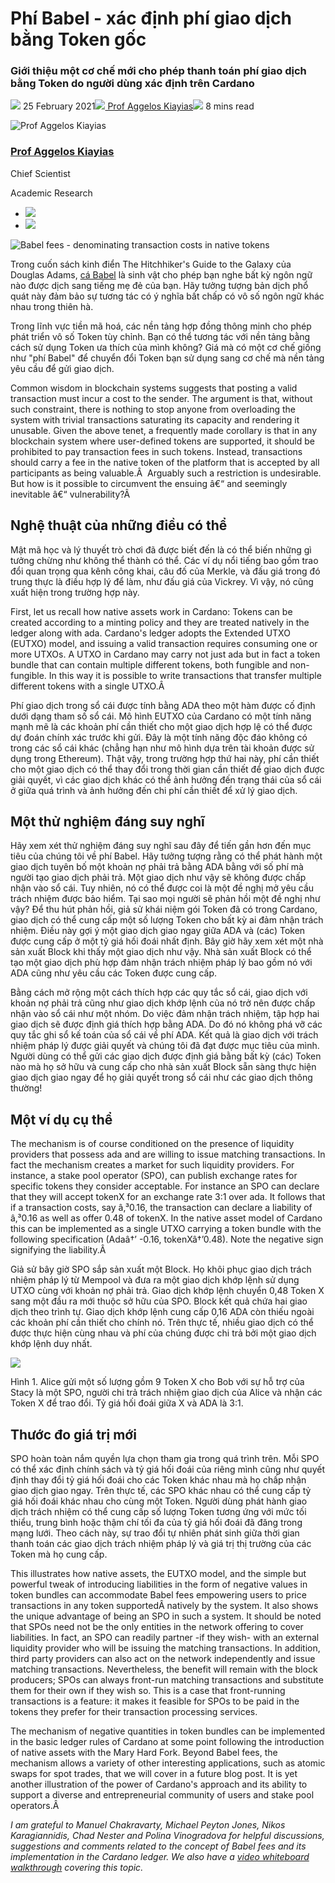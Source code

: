 # Phí Babel - xác định phí giao dịch bằng Token gốc

### **Giới thiệu một cơ chế mới cho phép thanh toán phí giao dịch bằng Token do người dùng xác định trên Cardano**

![](img/2021-02-25-babel-fees.002.png) 25 February 2021![](img/2021-02-25-babel-fees.002.png)[ Prof Aggelos Kiayias](tmp//en/blog/authors/aggelos-kiayias/page-1/)![](img/2021-02-25-babel-fees.003.png) 8 mins read

![Prof Aggelos Kiayias](img/2021-02-25-babel-fees.004.png)[](tmp//en/blog/authors/aggelos-kiayias/page-1/)

### [**Prof Aggelos Kiayias**](tmp//en/blog/authors/aggelos-kiayias/page-1/)

Chief Scientist

Academic Research

- ![](img/2021-02-25-babel-fees.005.png)[](mailto:aggelos.kiayias@iohk.io "Email")
- ![](img/2021-02-25-babel-fees.006.png)[](tmp///www.youtube.com/watch?v=nB6eDbnkAk8 "YouTube")

![Babel fees - denominating transaction costs in native tokens](img/2021-02-25-babel-fees.007.jpeg)

Trong cuốn sách kinh điển The Hitchhiker's Guide to the Galaxy của Douglas Adams, [cá Babel](http://www.bbc.co.uk/cult/hitchhikers/guide/babelfish.shtml) là sinh vật cho phép bạn nghe bất kỳ ngôn ngữ nào được dịch sang tiếng mẹ đẻ của bạn. Hãy tưởng tượng bản dịch phổ quát này đảm bảo sự tương tác có ý nghĩa bất chấp có vô số ngôn ngữ khác nhau trong thiên hà.

Trong lĩnh vực tiền mã hoá, các nền tảng hợp đồng thông minh cho phép phát triển vô số Token tùy chỉnh. Bạn có thể tương tác với nền tảng bằng cách sử dụng Token ưa thích của mình không? Giá mà có một cơ chế giống như "phí Babel" để chuyển đổi Token bạn sử dụng sang cơ chế mà nền tảng yêu cầu để gửi giao dịch.

Common wisdom in blockchain systems suggests that posting a valid transaction must incur a cost to the sender. The argument is that, without such constraint, there is nothing to stop anyone from overloading the system with trivial transactions saturating its capacity and rendering it unusable. Given the above tenet, a frequently made corollary is that in any blockchain system where user-defined tokens are supported, it should be prohibited to pay transaction fees in such tokens. Instead, transactions should carry a fee in the native token of the platform that is accepted by all participants as being valuable.Â  Arguably such a restriction is undesirable. But how is it possible to circumvent the ensuing â€“ and seemingly inevitable â€“ vulnerability?Â 

## **Nghệ thuật của những điều có thể**

Mật mã học và lý thuyết trò chơi đã được biết đến là có thể biến những gì tưởng chừng như không thể thành có thể. Các ví dụ nổi tiếng bao gồm trao đổi quan trọng qua kênh công khai, câu đố của Merkle, và đấu giá trong đó trung thực là điều hợp lý để làm, như đấu giá của Vickrey. Vì vậy, nó cũng xuất hiện trong trường hợp này.

First, let us recall how native assets work in Cardano: Tokens can be created according to a minting policy and they are treated natively in the ledger along with ada. Cardano's ledger adopts the Extended UTXO (EUTXO) model, and issuing a valid transaction requires consuming one or more UTXOs. A UTXO in Cardano may carry not just ada but in fact a token bundle that can contain multiple different tokens, both fungible and non-fungible. In this way it is possible to write transactions that transfer multiple different tokens with a single UTXO.Â 

Phí giao dịch trong sổ cái được tính bằng ADA theo một hàm được cố định dưới dạng tham số sổ cái. Mô hình EUTXO của Cardano có một tính năng mạnh mẽ là các khoản phí cần thiết cho một giao dịch hợp lệ có thể được dự đoán chính xác trước khi gửi. Đây là một tính năng độc đáo không có trong các sổ cái khác (chẳng hạn như mô hình dựa trên tài khoản được sử dụng trong Ethereum). Thật vậy, trong trường hợp thứ hai này, phí cần thiết cho một giao dịch có thể thay đổi trong thời gian cần thiết để giao dịch được giải quyết, vì các giao dịch khác có thể ảnh hưởng đến trạng thái của sổ cái ở giữa quá trình và ảnh hưởng đến chi phí cần thiết để xử lý giao dịch.

## **Một thử nghiệm đáng suy nghĩ**

Hãy xem xét thử nghiệm đáng suy nghĩ sau đây để tiến gần hơn đến mục tiêu của chúng tôi về phí Babel. Hãy tưởng tượng rằng có thể phát hành một giao dịch tuyên bố một khoản nợ phải trả bằng ADA bằng với số phí mà người tạo giao dịch phải trả. Một giao dịch như vậy sẽ không được chấp nhận vào sổ cái. Tuy nhiên, nó có thể được coi là một đề nghị mở yêu cầu trách nhiệm được bảo hiểm. Tại sao mọi người sẽ phản hồi một đề nghị như vậy? Để thu hút phản hồi, giả sử khái niệm gói Token đã có trong Cardano, giao dịch có thể cung cấp một số lượng Token cho bất kỳ ai đảm nhận trách nhiệm. Điều này gợi ý một giao dịch giao ngay giữa ADA và (các) Token được cung cấp ở một tỷ giá hối đoái nhất định. Bây giờ hãy xem xét một nhà sản xuất Block khi thấy một giao dịch như vậy. Nhà sản xuất Block có thể tạo một giao dịch phù hợp đảm nhận trách nhiệm pháp lý bao gồm nó với ADA cũng như yêu cầu các Token được cung cấp.

Bằng cách mở rộng một cách thích hợp các quy tắc sổ cái, giao dịch với khoản nợ phải trả cũng như giao dịch khớp lệnh của nó trở nên được chấp nhận vào sổ cái như một nhóm. Do việc đảm nhận trách nhiệm, tập hợp hai giao dịch sẽ được định giá thích hợp bằng ADA. Do đó nó không phá vỡ các quy tắc ghi sổ kế toán của sổ cái về phí ADA. Kết quả là giao dịch với trách nhiệm pháp lý được giải quyết và chúng tôi đã đạt được mục tiêu của mình. Người dùng có thể gửi các giao dịch được định giá bằng bất kỳ (các) Token nào mà họ sở hữu và cung cấp cho nhà sản xuất Block sẵn sàng thực hiện giao dịch giao ngay để họ giải quyết trong sổ cái như các giao dịch thông thường!

## **Một ví dụ cụ thể**

The mechanism is of course conditioned on the presence of liquidity providers that possess ada and are willing to issue matching transactions. In fact the mechanism creates a market for such liquidity providers. For instance, a stake pool operator (SPO), can publish exchange rates for specific tokens they consider acceptable. For instance an SPO can declare that they will accept tokenX for an exchange rate 3:1 over ada. It follows that if a transaction costs, say â‚³0.16, the transaction can declare a liability of â‚³0.16 as well as offer 0.48 of tokenX. In the native asset model of Cardano this can be implemented as a single UTXO carrying a token bundle with the following specification (Adaâ†’ -0.16, tokenXâ†’0.48). Note the negative sign signifying the liability.Â 

Giả sử bây giờ SPO sắp sản xuất một Block. Họ khôi phục giao dịch trách nhiệm pháp lý từ Mempool và đưa ra một giao dịch khớp lệnh sử dụng UTXO cùng với khoản nợ phải trả. Giao dịch khớp lệnh chuyển 0,48 Token X sang một đầu ra mới thuộc sở hữu của SPO. Block kết quả chứa hai giao dịch theo trình tự. Giao dịch khớp lệnh cung cấp 0,16 ADA còn thiếu ngoài các khoản phí cần thiết cho chính nó. Trên thực tế, nhiều giao dịch có thể được thực hiện cùng nhau và phí của chúng được chi trả bởi một giao dịch khớp lệnh duy nhất.

![](img/2021-02-25-babel-fees.008.png)

Hình 1. Alice gửi một số lượng gồm 9 Token X cho Bob với sự hỗ trợ của Stacy là một SPO, người chi trả trách nhiệm giao dịch của Alice và nhận các Token X để trao đổi. Tỷ giá hối đoái giữa X và ADA là 3:1.

## **Thước đo giá trị mới**

SPO hoàn toàn nắm quyền lựa chọn tham gia trong quá trình trên. Mỗi SPO có thể xác định chính sách và tỷ giá hối đoái của riêng mình cũng như quyết định thay đổi tỷ giá hối đoái cho các Token khác nhau mà họ chấp nhận giao dịch giao ngay. Trên thực tế, các SPO khác nhau có thể cung cấp tỷ giá hối đoái khác nhau cho cùng một Token. Người dùng phát hành giao dịch trách nhiệm có thể cung cấp số lượng Token tương ứng với mức tối thiểu, trung bình hoặc thậm chí tối đa của tỷ giá hối đoái đã đăng trong mạng lưới. Theo cách này, sự trao đổi tự nhiên phát sinh giữa thời gian thanh toán các giao dịch trách nhiệm pháp lý và giá trị thị trường của các Token mà họ cung cấp.

This illustrates how native assets, the EUTXO model, and the simple but powerful tweak of introducing liabilities in the form of negative values in token bundles can accommodate Babel fees empowering users to price transactions in any token supportedÂ natively by the system. It also shows the unique advantage of being an SPO in such a system. It should be noted that SPOs need not be the only entities in the network offering to cover liabilities. In fact, an SPO can readily partner -if they wish- with an external liquidity provider who will be issuing the matching transactions. In addition, third party providers can also act on the network independently and issue matching transactions. Nevertheless, the benefit will remain with the block producers; SPOs can always front-run matching transactions and substitute them for their own if they wish so. This is a case that front-running transactions is a feature: it makes it feasible for SPOs to be paid in the tokens they prefer for their transaction processing services.

The mechanism of negative quantities in token bundles can be implemented in the basic ledger rules of Cardano at some point following the introduction of native assets with the Mary Hard Fork. Beyond Babel fees, the mechanism allows a variety of other interesting applications, such as atomic swaps for spot trades, that we will cover in a future blog post. It is yet another illustration of the power of Cardano's approach and its ability to support a diverse and entrepreneurial community of users and stake pool operators.Â 

*I am grateful to Manuel Chakravarty, Michael Peyton Jones, Nikos Karagiannidis, Chad Nester and Polina Vinogradova for helpful discussions, suggestions and comments related to the concept of Babel fees and its implementation in the Cardano ledger. We also have a [video whiteboard walkthrough](https://youtu.be/YXaK0cvgoFQ?t=2184) covering this topic.*
